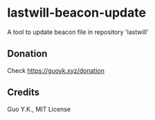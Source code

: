 # lastwill-beacon-update

A tool to update beacon file in repository 'lastwill'

## Donation

Check <https://guoyk.xyz/donation>

## Credits

Guo Y.K., MIT License
